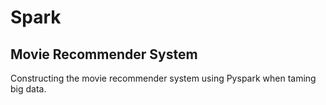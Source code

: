 # Spark

## Movie Recommender System

Constructing the movie recommender system using Pyspark when taming big data.
